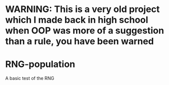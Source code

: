 # WARNING: This is a very old project which I made back in high school when OOP was more of a suggestion than a rule, you have been warned
# RNG-population
A basic test of the RNG
